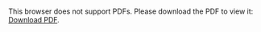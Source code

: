 <object data="christ-in-song/CIS1908pdfs/464.pdf" type="application/pdf" width="100%" height="1024px">
    <embed src="christ-in-song/CIS1908pdfs/464.pdf">
        <p>This browser does not support PDFs. Please download the PDF to view it: <a href="christ-in-song/CIS1908pdfs/464.pdf">Download PDF</a>.</p>
    </embed>
</object>
